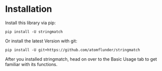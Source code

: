 # Installation

Install this library via pip:

```
pip install -U stringmatch
```

Or install the latest Version with git:

```
pip install -U git+https://github.com/atomflunder/stringmatch
```

After you installed stringmatch, head on over to the Basic Usage tab to get familiar with its functions.
